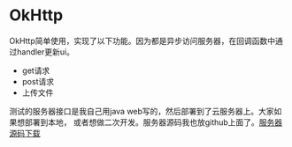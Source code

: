 # OkHttp

OkHttp简单使用，实现了以下功能。因为都是异步访问服务器，在回调函数中通过handler更新ui。
- get请求
- post请求
- 上传文件

测试的服务器接口是我自己用java web写的，然后部署到了云服务器上。大家如果想部署到本地，
或者想做二次开发。服务器源码我也放github上面了。[服务器源码下载](https://github.com/ansen666/OkHttpTest)
